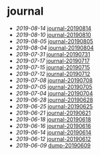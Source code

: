 # journal

- *2019-08-14* [journal-20190814](./journal-20190814)
- *2019-08-10* [journal-20190810](./journal-20190810)
- *2019-08-05* [journal-20190805](./journal-20190805)
- *2019-08-04* [journal-20190804](./journal-20190804)
- *2019-07-31* [journal-20190731](./journal-20190731)
- *2019-07-17* [journal-20190717](./journal-20190717)
- *2019-07-15* [journal-20190715](./journal-20190715)
- *2019-07-12* [journal-20190712](./journal-20190712)
- *2019-07-08* [journal-20190708](./journal-20190708)
- *2019-07-05* [journal-20190705](./journal-20190705)
- *2019-07-04* [journal-20190704](./journal-20190704)
- *2019-06-28* [journal-20190628](./journal-20190628)
- *2019-06-25* [journal-20190625](./journal-20190625)
- *2019-06-21* [journal-20190621](./journal-20190621)
- *2019-06-18* [journal-20190618](./journal-20190618)
- *2019-06-16* [journal-20190616](./journal-20190616)
- *2019-06-14* [journal-20190614](./journal-20190614)
- *2019-06-12* [journal-20190612](./journal-20190612)
- *2019-06-09* [dump-20190609](./dump-20190609)
